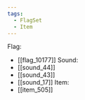 ```yaml
---
tags:
  - FlagSet
  - Item
---
```

Flag:
- [[flag_10177]]
Sound:
- [[sound_44]]
- [[sound_43]]
- [[sound_17]]
Item:
- [[item_505]]
